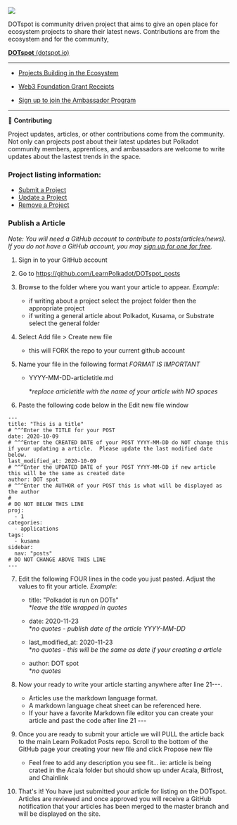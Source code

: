 ![](https://www.dotspot.io/assets/images/dotspot_learnlogo3.png)

DOTspot is community driven project that aims to give an open place for ecosystem projects to share their latest news. Contributions are from the ecosystem and for the community,

**<a href="https://www.dotspot.io" target="_blank">DOTspot** (dotspot.io)</a>

---

- <a href="https://www.dotspot.io/projects/" target="_blank">Projects Building in the Ecosystem</a>

- <a href="https://www.dotspot.io/web3grants/" target="_blank">Web3 Foundation Grant Receipts</a>

- <a href="https://share.hsforms.com/1LtBuOi1bSs-p8XGXC_hoyw4752a" target="_blank">Sign up to join the Ambassador Program</a>

---

👷 **Contributing**

Project updates, articles, or other contributions come from the community. Not only can projects post about their latest updates but Polkadot community members, apprentices, and ambassadors are welcome to write updates about the lastest trends in the space. 

### Project listing information:

- [Submit a Project](https://www.dotspot.io/listing/submit/)
- [Update a Project](https://www.dotspot.io/listing/update/)
- [Remove a Project](https://www.dotspot.io/listing/remove/)

### Publish a Article 

_Note: You will need a GitHub account to contribute to posts(articles/news). If you do not have a GitHub account, you may [sign up for one for free](https://github.com/join)._

1. Sign in to your GitHub account

2. Go to https://github.com/LearnPolkadot/DOTspot_posts

3. Browse to the folder where you want your article to appear.  *Example*:

   - if writing about a project select the project folder then the appropriate project
   - if writing a general article about Polkadot, Kusama, or Substrate select the general folder

4. Select Add file > Create new file

   - this will FORK the repo to your current github account

5. Name your file in the following format *FORMAT IS IMPORTANT*

   - YYYY-MM-DD-articletitle.md

     **replace articletitle with the name of your article with NO spaces*

6. Paste the following code below in the Edit new file window

```
---
title: "This is a title"
# ^^^Enter the TITLE for your POST 
date: 2020-10-09
# ^^^Enter the CREATED DATE of your POST YYYY-MM-DD do NOT change this if your updating a article.  Please update the last modified date below.
last_modified_at: 2020-10-09
# ^^^Enter the UPDATED DATE of your POST YYYY-MM-DD if new article this will be the same as created date 
author: DOT spot
# ^^^Enter the AUTHOR of your POST this is what will be displayed as the author 
#
# DO NOT BELOW THIS LINE
proj: 
  - 1
categories:
  - applications
tags:
  - kusama
sidebar:
  nav: "posts"
# DO NOT CHANGE ABOVE THIS LINE
---
```

7. Edit the following FOUR lines in the code you just pasted.  Adjust the values to fit your article.  *Example*:
   - title: "Polkadot is run on DOTs" <br />
     **leave the title wrapped in quotes*
     
   - date: 2020-11-23 <br />
     **no quotes - publish date of the article YYYY-MM-DD*
     
   - last_modified_at: 2020-11-23 <br />
     **no quotes - this will be the same as date if your creating a article*

   - author: DOT spot <br />
     **no quotes*

7. Now your ready to write your article starting anywhere after line 21---.  

   - Articles use the markdown language format. 
   - A markdown language cheat sheet can be referenced here.  
   - If your have a favorite Markdown file editor you can create your article and past the code after line 21 ---

7. Once you are ready to submit your article we will PULL the article back to the main Learn Polkadot Posts repo. Scroll to the bottom of the GitHub page your creating your new file and click Propose new file

   - Feel free to add any description you see fit... ie: article is being crated in the Acala folder but should show up under Acala, Bitfrost, and Chainlink

7. That's it! You have just submitted your article for listing on the DOTspot.  Articles are reviewed and once approved you will receive a GitHub notification that your articles has been merged to the master branch and will be displayed on the site.
